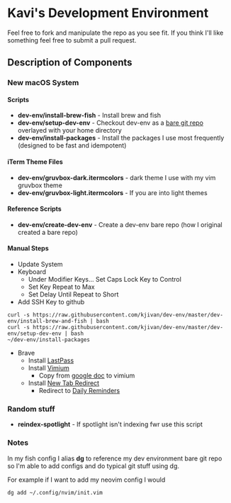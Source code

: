 # Kavi's Development Environment

Feel free to fork and manipulate the repo as you see fit. If you think I'll like something feel free to submit a pull request.

## Description of Components

### New macOS System

#### Scripts
- **dev-env/install-brew-fish** - Install brew and fish
- **dev-env/setup-dev-env** - Checkout dev-env as a [bare git repo](https://www.saintsjd.com/2011/01/what-is-a-bare-git-repository/) overlayed with your home directory
- **dev-env/install-packages** - Install the packages I use most frequently (designed to be fast and idempotent)


#### iTerm Theme Files
- **dev-env/gruvbox-dark.itermcolors** - dark theme I use with my vim gruvbox theme
- **dev-env/gruvbox-light.itermcolors** - If you are into light themes

#### Reference Scripts
- **dev-env/create-dev-env** - Create a dev-env bare repo (how I original created a bare repo)

#### Manual Steps
- Update System
- Keyboard
    - Under Modifier Keys... Set Caps Lock Key to Control
    - Set Key Repeat to Max
    - Set Delay Until Repeat to Short
- Add SSH Key to github
```
curl -s https://raw.githubusercontent.com/kjivan/dev-env/master/dev-env/install-brew-and-fish | bash
curl -s https://raw.githubusercontent.com/kjivan/dev-env/master/dev-env/setup-dev-env | bash
~/dev-env/install-packages
```

- Brave
    - Install [LastPass](https://chrome.google.com/webstore/detail/lastpass-free-password-ma/hdokiejnpimakedhajhdlcegeplioahd)
    - Install [Vimium](https://chrome.google.com/webstore/detail/vimium/dbepggeogbaibhgnhhndojpepiihcmeb)
        - Copy from [google doc](https://docs.google.com/document/d/1tBjtwWiP-zOM1NK4QjnQqlKhoUCNYLijwyKi4zzTTQM/edit?usp=sharing) to vimium
    - Install [New Tab Redirect](https://chrome.google.com/webstore/detail/new-tab-redirect/icpgjfneehieebagbmdbhnlpiopdcmna)
        - Redirect to [Daily Reminders](https://kjivan.io/posts/daily-reminders.html)

### Random stuff
- **reindex-spotlight** - If spotlight isn't indexing fwr use this script

### Notes
In my fish config I alias **dg** to reference my dev environment bare git repo so I'm able to add configs and do typical git stuff using dg.

For example if I want to add my neovim config I would

    dg add ~/.config/nvim/init.vim


